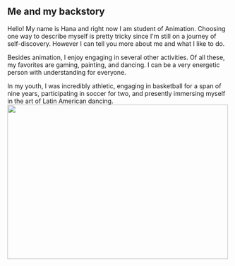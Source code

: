 

## Me and my backstory
Hello! My name is Hana and right now I am student of Animation. Choosing one way to describe myself is pretty tricky since I'm still on a journey of self-discovery. 
However I can tell you more about me and what I like to do.

Besides animation, I enjoy engaging in several other activities. Of all these, my favorites are gaming, painting, and dancing. I can be a very energetic person with understanding for everyone. 

In my youth, I was incredibly athletic, engaging in basketball for a span of nine years, participating in soccer for two, and presently immersing myself in the art of Latin American dancing.
<img src="https://github.com/Typkazprahe/english-for-designers/assets/149475635/e57d8d46-cefe-4df8-a04b-a0ccc4965097" width="500" height="350">

